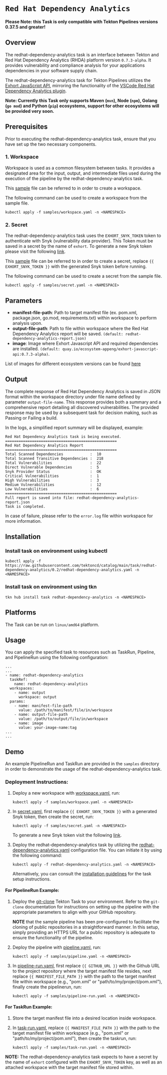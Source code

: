 # `Red Hat Dependency Analytics`

**Please Note: this Task is only compatible with Tekton Pipelines versions 0.37.5 and greater!**

## Overview
The redhat-dependency-analytics task is an interface between Tekton and Red Hat Dependency Analytics (RHDA) platform version `0.7.3-alpha`. 
It provides vulnerability and compliance analysis for your applications dependencies in your software supply chain.

The redhat-dependency-analytics task for Tekton Pipelines utilizes the [Exhort JavaScript API](https://github.com/RHEcosystemAppEng/exhort-javascript-api), mirroring the functionality of the [VSCode Red Hat Dependency Analytics plugin](https://marketplace.visualstudio.com/items?itemName=redhat.fabric8-analytics).

**Note: Currently this Task only supports Maven (`mvn`), Node (`npm`), Golang (`go mod`) and Python (`pip`) ecosystems, support for other ecosystems will be provided very soon.**

## Prerequisites

Prior to executing the redhat-dependency-analytics task, ensure that you have set up the two necessary components.

### 1. Workspace
Workspace is used as a common filesystem between tasks. It provides a designated area for the input, output, and intermediate files used during the execution of the pipeline by the redhat-dependency-analytics task.

This [sample](samples/workspace.yaml) file can be referred to in order to create a workspace.

The following command can be used to create a workspace from the sample file.

```
kubectl apply -f samples/workspace.yaml -n <NAMESPACE>
```

### 2. Secret
The redhat-dependency-analytics task uses the `EXHORT_SNYK_TOKEN` token to authenticate with Snyk (vulnerability data provider).
This Token must be saved in a secret by the name of `exhort`.
To generate a new Snyk token please visit the following [link](https://app.snyk.io/login?utm_campaign=Code-Ready-Analytics-2020&utm_source=code_ready&code_ready=FF1B53D9-57BE-4613-96D7-1D06066C38C9).

This [sample](samples/secret.yaml) file can be referred to in order to create a secret, replace `{{ EXHORT_SNYK_TOKEN }}` with the generated Snyk token before running.

The following command can be used to create a secret from the sample file.

```
kubectl apply -f samples/secret.yaml -n <NAMESPACE>
```

## Parameters
- **manifest-file-path**: Path to target manifest file (ex. pom.xml, package.json, go.mod, requirements.txt) within workspace to perform analysis upon.
- **output-file-path**: Path to file within workspace where the Red Hat Dependency Analytics report will be saved. `(default: redhat-dependency-analytics-report.json)`
- **image**: Image where Exhort Javascript API and required dependencies are installed. `(default: quay.io/ecosystem-appeng/exhort-javascript-api:0.7.3-alpha)`. 

List of images for different ecosystem versions can be found [here](https://github.com/RHEcosystemAppEng/exhort-javascript-api/tree/main/docker-image)

## Output
The complete response of Red Hat Dependency Analytics is saved in JSON format within the workspace directory under file name defined by parameter `output-file-name`. 
This response provides both a summary and a comprehensive report detailing all discovered vulnerabilities. 
The provided response may be used by a subsequent task for decision making, such as Passing or Failing a build. 

In the logs, a simplified report summary will be displayed, example:
```
Red Hat Dependency Analytics task is being executed.
==================================================
Red Hat Dependency Analytics Report
==================================================
Total Scanned Dependencies            :  10 
Total Scanned Transitive Dependencies :  218 
Total Vulnerabilities                 :  22 
Direct Vulnerable Dependencies        :  5 
Snyk Provider Status                  :  OK 
Critical Vulnerabilities              :  1 
High Vulnerabilities                  :  3 
Medium Vulnerabilities                :  12 
Low Vulnerabilities                   :  6 
==================================================
Full report is saved into file: redhat-dependency-analytics-report.json
Task is completed.
```

In case of failure, please refer to the `error.log` file within workspace for more information.

## Installation

### Install task on environment using kubectl
```
kubectl apply -f https://raw.githubusercontent.com/tektoncd/catalog/main/task/redhat-dependency-analytics/0.2/redhat-dependency-analytics.yaml -n <NAMESPACE>
```

### Install task on environment using tkn
```
tkn hub install task redhat-dependency-analytics -n <NAMESPACE>
```

## Platforms

The Task can be run on `linux/amd64` platform.

## Usage

You can apply the specified task to resources such as TaskRun, Pipeline, and PipelineRun using the following configuration:

```
...
...
- name: redhat-dependency-analytics
  taskRef:
    name: redhat-dependency-analytics
  workspaces:
    - name: output
      workspace: output
  params:
    - name: manifest-file-path
      value: /path/to/manifest/file/in/workspace
    - name: output-file-path
      value: /path/to/output/file/in/workspace
    - name: image
      value: your-image-name:tag
...
...
```

## Demo

An example PipelineRun and TaskRun are provided in the `samples` directory in order to demonstrate the usage of the redhat-dependency-analytics task. 

### Deployment Instructions:

1. Deploy a new workspace with [workspace.yaml](samples/workspace.yaml), run:
    ```
    kubectl apply -f samples/workspace.yaml -n <NAMESPACE>
    ```

1. In [secret.yaml](samples/secret.yaml), first replace `{{ EXHORT_SNYK_TOKEN }}` with a generated Snyk token, then create the secret, run:
    ```
    kubectl apply -f samples/secret.yaml -n <NAMESPACE>
    ```
    To generate a new Snyk token visit the following [link](https://app.snyk.io/login?utm_campaign=Code-Ready-Analytics-2020&utm_source=code_ready&code_ready=FF1B53D9-57BE-4613-96D7-1D06066C38C9).

1. Deploy the redhat-dependency-analytics task by utilizing the [redhat-dependency-analytics.yaml](redhat-dependency-analytics.yaml) configuration file. You can initiate it by using the following command:
    ```
    kubectl apply -f redhat-dependency-analytics.yaml -n <NAMESPACE>
    ```
    Alternatively, you can consult the [installation guidelines](#installation) for the task setup instructions.

#### For PipelineRun Example:

1. Deploy the [git-clone](https://hub.tekton.dev/tekton/task/git-clone) Tekton Task to your environment. Refer to the `git-clone` documentation for instructions on setting up the pipeline with the appropriate parameters to align with your GitHub repository.

    **NOTE** that the sample pipeline has been pre-configured to facilitate the cloning of public repositories in a straightforward manner. In this setup, simply providing an HTTPS URL for a public repository is adequate to ensure the functionality of the pipeline.

1. Deploy the pipeline with [pipeline.yaml](samples/pipeline.yaml), run:
    ```
    kubectl apply -f samples/pipeline.yaml -n <NAMESPACE>
    ```

1. In [pipeline-run.yaml](samples/pipeline-run.yaml), first replace `{{ GITHUB_URL }}` with the Github URL to the project repository where the target manifest file resides, next replace `{{ MANIFEST_FILE_PATH }}` with the path to the target manifest file within workspace (e.g., "pom.xml" or "path/to/my/project/pom.xml"), finally create the pipelinerun, run:
    ```
    kubectl apply -f samples/pipeline-run.yaml -n <NAMESPACE>
    ```

#### For TaskRun Example:

1. Store the target manifest file into a desired location inside workspace.

1. In [task-run.yaml](samples/task-run.yaml), replace `{{ MANIFEST_FILE_PATH }}` with the path to the target manifest file within workspace (e.g., "pom.xml" or "path/to/my/project/pom.xml"), then create the taskrun, run:
    ```
    kubectl apply -f samples/task-run.yaml -n <NAMESPACE>
    ```

**NOTE:** The redhat-dependency-analytics task expects to have a secret by the name of `exhort` configured with the `EXHORT_SNYK_TOKEN` key, 
as well as an attached workspace with the target manifest file stored within.
